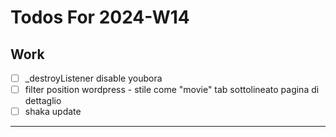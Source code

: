 # Todos For 2024-W14

## Work

- [ ] _destroyListener disable youbora
- [ ] filter position wordpress - stile come "movie" tab sottolineato pagina di dettaglio
- [ ] shaka update

---
